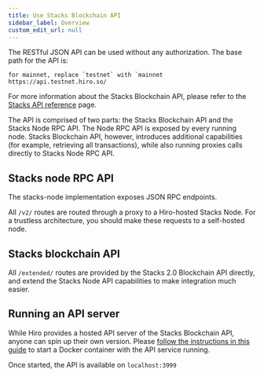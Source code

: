 ```yaml
---
title: Use Stacks Blockchain API
sidebar_label: Overview
custom_edit_url: null
---
```


The RESTful JSON API can be used without any authorization. The base path for the API is:

``for mainnet, replace `testnet` with `mainnet
https://api.testnet.hiro.so/``

For more information about the Stacks Blockchain API, please refer to the [Stacks API reference](https://docs.hiro.so/api?_gl=1*1nvx6u*_ga*NTQ3NDA3NTIuMTY2MDA3MTQ1MA..*_ga_NB2VBT0KY2*MTY2MzkxNTIzNS4yMi4xLjE2NjM5MTY1OTMuMC4wLjA.) page.

The API is comprised of two parts: the Stacks Blockchain API and the Stacks Node RPC API. The Node RPC API is exposed by every running node. Stacks Blockchain API, however, introduces additional capabilities (for example, retrieving all transactions), while also running proxies calls directly to Stacks Node RPC API.

## Stacks node RPC API

The stacks-node implementation exposes JSON RPC endpoints.

All `/v2/` routes are routed through a proxy to a Hiro-hosted Stacks Node. For a trustless architecture, you should make these requests to a self-hosted node.

## Stacks blockchain API

All `/extended/` routes are provided by the Stacks 2.0 Blockchain API directly, and extend the Stacks Node API capabilities to make integration much easier.

## Running an API server

While Hiro provides a hosted API server of the Stacks Blockchain API, anyone can spin up their own version. Please [follow the instructions in this guide](/get-started/running-api-node) to start a Docker container with the API service running.

Once started, the API is available on `localhost:3999`

[microblocks_api]: https://docs.hiro.so/api#tag/Microblocks
